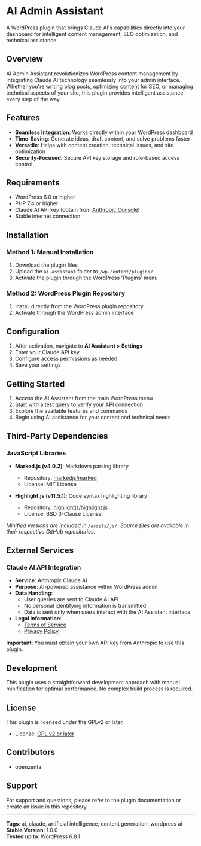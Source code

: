 # AI Admin Assistant

A WordPress plugin that brings Claude AI's capabilities directly into your dashboard for intelligent content management, SEO optimization, and technical assistance.

## Overview

AI Admin Assistant revolutionizes WordPress content management by integrating Claude AI technology seamlessly into your admin interface. Whether you're writing blog posts, optimizing content for SEO, or managing technical aspects of your site, this plugin provides intelligent assistance every step of the way.

## Features

- **Seamless Integration**: Works directly within your WordPress dashboard
- **Time-Saving**: Generate ideas, draft content, and solve problems faster
- **Versatile**: Helps with content creation, technical issues, and site optimization
- **Security-Focused**: Secure API key storage and role-based access control

## Requirements

- WordPress 6.0 or higher
- PHP 7.4 or higher
- Claude AI API key (obtain from [Anthropic Console](https://console.anthropic.com/))
- Stable internet connection

## Installation

### Method 1: Manual Installation
1. Download the plugin files
2. Upload the `ai-assistant` folder to `/wp-content/plugins/`
3. Activate the plugin through the WordPress 'Plugins' menu

### Method 2: WordPress Plugin Repository
1. Install directly from the WordPress plugin repository
2. Activate through the WordPress admin interface

## Configuration

1. After activation, navigate to **AI Assistant > Settings**
2. Enter your Claude API key
3. Configure access permissions as needed
4. Save your settings

## Getting Started

1. Access the AI Assistant from the main WordPress menu
2. Start with a test query to verify your API connection
3. Explore the available features and commands
4. Begin using AI assistance for your content and technical needs

## Third-Party Dependencies

### JavaScript Libraries

- **Marked.js (v4.0.2)**: Markdown parsing library
  - Repository: [markedjs/marked](https://github.com/markedjs/marked)
  - License: MIT License

- **Highlight.js (v11.5.1)**: Code syntax highlighting library
  - Repository: [highlightjs/highlight.js](https://github.com/highlightjs/highlight.js)
  - License: BSD 3-Clause License

*Minified versions are included in `/assets/js/`. Source files are available in their respective GitHub repositories.*

## External Services

### Claude AI API Integration

- **Service**: Anthropic Claude AI
- **Purpose**: AI-powered assistance within WordPress admin
- **Data Handling**: 
  - User queries are sent to Claude AI API
  - No personal identifying information is transmitted
  - Data is sent only when users interact with the AI Assistant interface
- **Legal Information**:
  - [Terms of Service](https://www.anthropic.com/terms)
  - [Privacy Policy](https://www.anthropic.com/privacy)

**Important**: You must obtain your own API key from Anthropic to use this plugin.

## Development

This plugin uses a straightforward development approach with manual minification for optimal performance. No complex build process is required.

## License

This plugin is licensed under the GPLv2 or later.
- License: [GPL v2 or later](https://www.gnu.org/licenses/gpl-2.0.html)

## Contributors

- openzenta

## Support

For support and questions, please refer to the plugin documentation or create an issue in this repository.

---

**Tags**: ai, claude, artificial intelligence, content generation, wordpress ai  
**Stable Version**: 1.0.0  
**Tested up to**: WordPress 6.8.1
